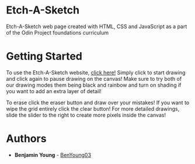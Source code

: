 # Etch-A-Sketch
Etch-A-Sketch web page created with HTML, CSS and JavaScript as a part of the Odin Project foundations curriculum 

# Getting Started
To use the Etch-A-Sketch website, [click here!](https://benyoung03.github.io/etch-a-sketch/)
Simply click to start drawing and click again to pause drawing on the canvas! Make sure to try both of our drawing modes them being black and rainbow and turn on shading if you want to add an extra layer of detail!

To erase click the eraser button and draw over your mistakes! If you want to wipe the grid entirely click the clear button! For more detailed drawings, slide the slider to the right to create more pixels inside the canvas!

# Authors
* **Benjamin Young** - [BenYoung03](https://github.com/BenYoung03)
